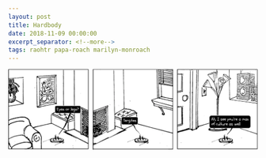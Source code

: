 ```yaml
---
layout: post
title: Hardbody
date: 2018-11-09 00:00:00
excerpt_separator: <!--more-->
tags: raohtr papa-roach marilyn-monroach
---
```

<!--more-->
![roach on a hot tin roomba](/assets/img/roahtr_04_hardbody.png "centipedes have that good personality")
